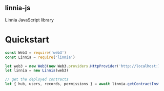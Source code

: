 linnia-js
---
Linnia JavaScript library

# Quickstart
```javascript
const Web3 = require('web3')
const Linnia = require('linnia')

let web3 = new Web3(new Web3.providers.HttpProvider('http://localhost:7545'))
let linnia = new Linnia(web3)

// get the deployed contracts
let { hub, users, records, permissions } = await linnia.getContractInstances()
```
